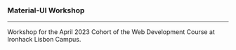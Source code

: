 ### Material-UI Workshop
___

Workshop for the April 2023 Cohort of the Web Development Course at Ironhack Lisbon Campus.
